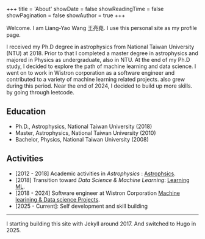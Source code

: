 +++
title = 'About'
showDate = false
showReadingTime = false
showPagination = false
showAuthor = true
+++

Welcome. I am Liang-Yao Wang 王亮堯. I use this personal site as my profile page.  
 
I received my Ph.D degree in astrophysics from National Taiwan University (NTU) at 2018. Prior to that I completed a master degree in astrophysics and majored in Physics as undergraduate, also in NTU. At the end of my Ph.D study, I decided to explore the path of machine learning and data science. I went on to work in Wistron corporation as a software engineer and contributed to a variety of machine learning related projects.  also grew during this period. Near the end of 2024, I decided to build up more skills. by going through leetcode.    

## Education

* Ph.D., Astrophysics, National Taiwan University (2018)
* Master, Astrophysics, National Taiwan University (2010) 
* Bachelor, Physics, National Taiwan University (2008)
 
## Activities

- [2012 - 2018] Academic activities in *Astrophysics* : [Astrophsics](/pages/cv-astro). 
- [2018] Transition toward *Data Science & Machine Learning*: [Learning ML](/pages/toward-dsml).
- [2018 - 2024] Software engineer at Wistron Corporation [Machine learining & Data science Projects](/pages/wistron).
- [2025 - Current]: Self development and skill building


---

I starting building this site with Jekyll around 2017. And switched to Hugo in 2025.